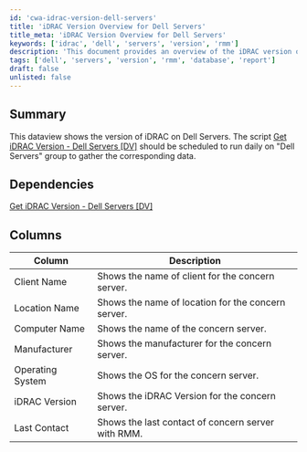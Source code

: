 ```yaml
---
id: 'cwa-idrac-version-dell-servers'
title: 'iDRAC Version Overview for Dell Servers'
title_meta: 'iDRAC Version Overview for Dell Servers'
keywords: ['idrac', 'dell', 'servers', 'version', 'rmm']
description: 'This document provides an overview of the iDRAC version on Dell servers. It includes instructions for scheduling the data view script to run daily on the Dell Servers group to collect relevant data, along with details on the columns displayed in the dataview.'
tags: ['dell', 'servers', 'version', 'rmm', 'database', 'report']
draft: false
unlisted: false
---
```

## Summary

This dataview shows the version of iDRAC on Dell Servers. The script [Get iDRAC Version - Dell Servers [DV]](https://proval.itglue.com/DOC-5078775-7854396) should be scheduled to run daily on "Dell Servers" group to gather the corresponding data.

## Dependencies

[Get iDRAC Version - Dell Servers [DV]](https://proval.itglue.com/DOC-5078775-7854396)

## Columns

| Column            | Description                                                 |
|-------------------|-------------------------------------------------------------|
| Client Name       | Shows the name of client for the concern server.           |
| Location Name     | Shows the name of location for the concern server.         |
| Computer Name     | Shows the name of the concern server.                       |
| Manufacturer      | Shows the manufacturer for the concern server.             |
| Operating System   | Shows the OS for the concern server.                       |
| iDRAC Version     | Shows the iDRAC Version for the concern server.            |
| Last Contact      | Shows the last contact of concern server with RMM.         |




